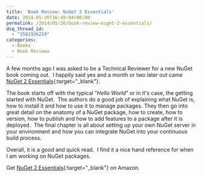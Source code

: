 ```yaml
---
title: 'Book Review: NuGet 2 Essentials'
date: 2014-05-26T16:49:04+00:00
permalink: /2014/05/26/book-review-nuget-2-essentials/
dsq_thread_id:
  - "3582936219"
categories:
  - Books
  - Book Reviews
---
```

A few months ago I was asked to be a Technical Reviewer for a new NuGet book coming out.  I happily said yes and a month or two later out came [NuGet 2 Essentials](http://www.amazon.com/gp/product/178216586X/ref=as_li_tl?ie=UTF8&camp=1789&creative=390957&creativeASIN=178216586X&linkCode=as2&tag=beyondthebasic0e&linkId=IK4FKY7RGOQT7LZU){:target="_blank"}.

The book starts off with the typical “*Hello World*” or in it's case, the getting started with NuGet.  The authors do a good job of explaining what NuGet is, how to install it and how to use it to manage packages. They then go into great detail on the anatomy of a NuGet package, how to create, how to version, how to publish and how to add features to a package after it is deployed.  The final chapter is all about setting up your own NuGet server in your environment and how you can integrate NuGet into your continuous build process.

Overall, it is a good and quick read.  I find it a nice hand reference for when I am working on NuGet packages.

Get [NuGet 2 Essentials](http://www.amazon.com/gp/product/178216586X/ref=as_li_tl?ie=UTF8&camp=1789&creative=390957&creativeASIN=178216586X&linkCode=as2&tag=beyondthebasic0e&linkId=IK4FKY7RGOQT7LZU){:target="_blank"} on Amazon.
